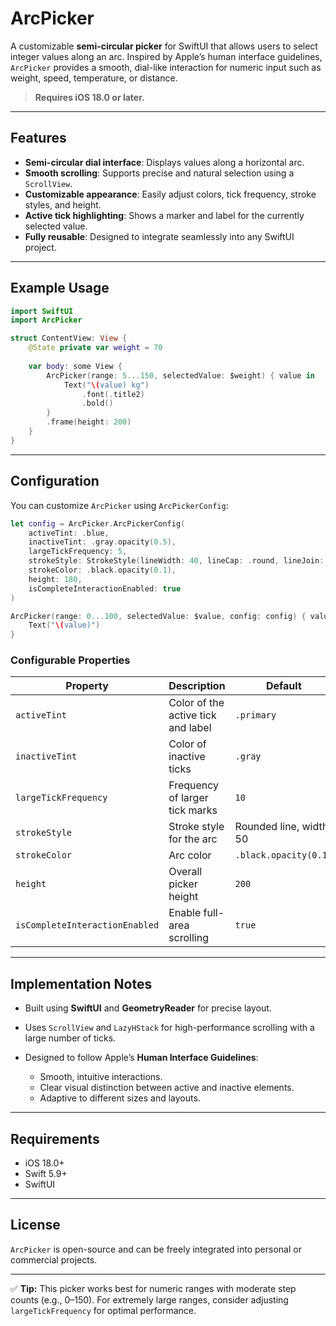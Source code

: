 # ArcPicker

A customizable **semi-circular picker** for SwiftUI that allows users to select integer values along an arc. Inspired by Apple’s human interface guidelines, `ArcPicker` provides a smooth, dial-like interaction for numeric input such as weight, speed, temperature, or distance.

> **Requires iOS 18.0 or later.**

---

## Features

* **Semi-circular dial interface**: Displays values along a horizontal arc.
* **Smooth scrolling**: Supports precise and natural selection using a `ScrollView`.
* **Customizable appearance**: Easily adjust colors, tick frequency, stroke styles, and height.
* **Active tick highlighting**: Shows a marker and label for the currently selected value.
* **Fully reusable**: Designed to integrate seamlessly into any SwiftUI project.

---

## Example Usage

```swift
import SwiftUI
import ArcPicker

struct ContentView: View {
    @State private var weight = 70
    
    var body: some View {
        ArcPicker(range: 5...150, selectedValue: $weight) { value in
            Text("\(value) kg")
                .font(.title2)
                .bold()
        }
        .frame(height: 200)
    }
}
```

---

## Configuration

You can customize `ArcPicker` using `ArcPickerConfig`:

```swift
let config = ArcPicker.ArcPickerConfig(
    activeTint: .blue,
    inactiveTint: .gray.opacity(0.5),
    largeTickFrequency: 5,
    strokeStyle: StrokeStyle(lineWidth: 40, lineCap: .round, lineJoin: .round),
    strokeColor: .black.opacity(0.1),
    height: 180,
    isCompleteInteractionEnabled: true
)

ArcPicker(range: 0...100, selectedValue: $value, config: config) { value in
    Text("\(value)")
}
```

### Configurable Properties

| Property                       | Description                        | Default                |
| ------------------------------ | ---------------------------------- | ---------------------- |
| `activeTint`                   | Color of the active tick and label | `.primary`             |
| `inactiveTint`                 | Color of inactive ticks            | `.gray`                |
| `largeTickFrequency`           | Frequency of larger tick marks     | `10`                   |
| `strokeStyle`                  | Stroke style for the arc           | Rounded line, width 50 |
| `strokeColor`                  | Arc color                          | `.black.opacity(0.1)`  |
| `height`                       | Overall picker height              | `200`                  |
| `isCompleteInteractionEnabled` | Enable full-area scrolling         | `true`                 |

---

## Implementation Notes

* Built using **SwiftUI** and **GeometryReader** for precise layout.
* Uses `ScrollView` and `LazyHStack` for high-performance scrolling with a large number of ticks.
* Designed to follow Apple’s **Human Interface Guidelines**:

  * Smooth, intuitive interactions.
  * Clear visual distinction between active and inactive elements.
  * Adaptive to different sizes and layouts.

---

## Requirements

* iOS 18.0+
* Swift 5.9+
* SwiftUI

---

## License

`ArcPicker` is open-source and can be freely integrated into personal or commercial projects.

---

✅ **Tip:** This picker works best for numeric ranges with moderate step counts (e.g., 0–150). For extremely large ranges, consider adjusting `largeTickFrequency` for optimal performance.
